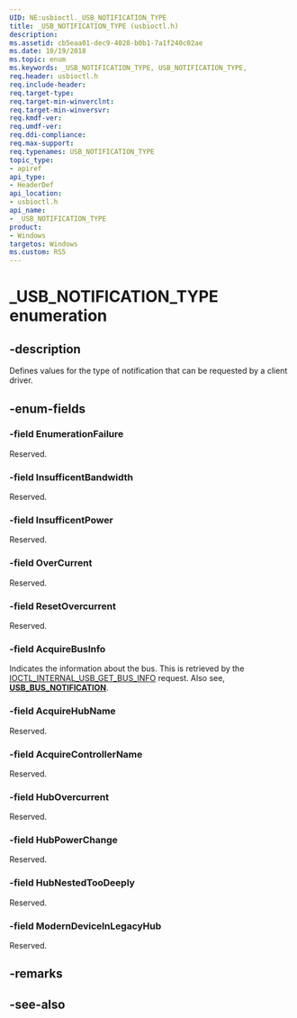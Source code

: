 ```yaml
---
UID: NE:usbioctl._USB_NOTIFICATION_TYPE
title: _USB_NOTIFICATION_TYPE (usbioctl.h)
description: 
ms.assetid: cb5eaa01-dec9-4028-b0b1-7a1f240c02ae
ms.date: 10/19/2018
ms.topic: enum
ms.keywords: _USB_NOTIFICATION_TYPE, USB_NOTIFICATION_TYPE, 
req.header: usbioctl.h
req.include-header:
req.target-type:
req.target-min-winverclnt:
req.target-min-winversvr:
req.kmdf-ver:
req.umdf-ver:
req.ddi-compliance:
req.max-support:
req.typenames: USB_NOTIFICATION_TYPE
topic_type: 
- apiref
api_type: 
- HeaderDef
api_location: 
- usbioctl.h
api_name: 
- _USB_NOTIFICATION_TYPE
product:
- Windows
targetos: Windows
ms.custom: RS5
---
```


# _USB_NOTIFICATION_TYPE enumeration

## -description
Defines values for the type of notification that can be requested by a client driver.

## -enum-fields

### -field EnumerationFailure
Reserved.

### -field InsufficentBandwidth
Reserved.

### -field InsufficentPower
Reserved.
### -field OverCurrent
Reserved.
### -field ResetOvercurrent
Reserved.
### -field AcquireBusInfo
Indicates the information about the bus. This is retrieved by the [IOCTL_INTERNAL_USB_GET_BUS_INFO](ni-usbioctl-ioctl_internal_usb_get_bus_info.md) request. Also see, [**USB_BUS_NOTIFICATION**](ns-usbioctl-_usb_bus_notification.md).

### -field AcquireHubName
Reserved.
### -field AcquireControllerName
Reserved.
### -field HubOvercurrent
Reserved.
### -field HubPowerChange
Reserved.
### -field HubNestedTooDeeply
Reserved.
### -field ModernDeviceInLegacyHub
Reserved.
## -remarks

## -see-also
